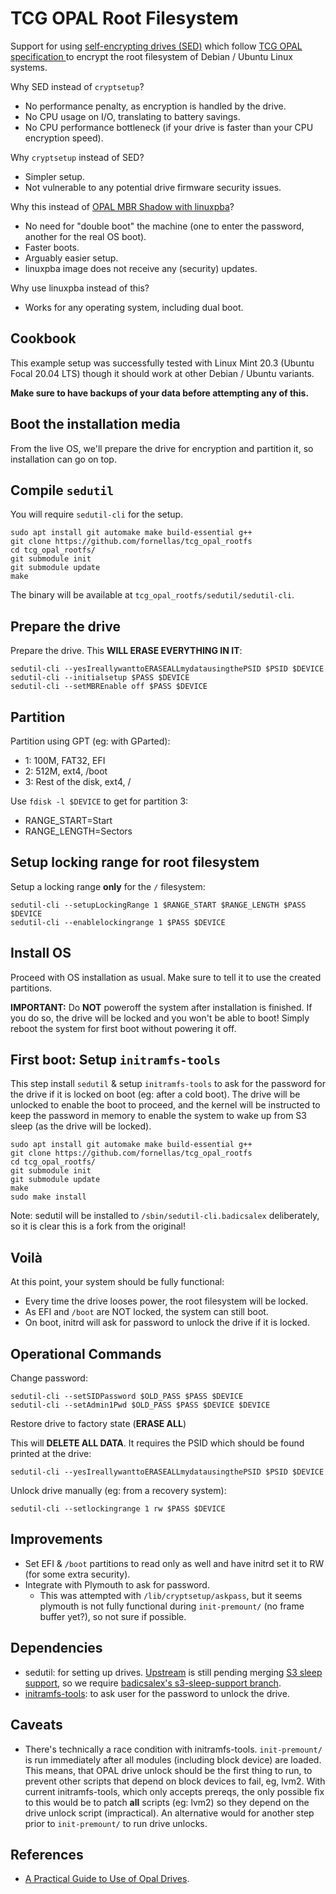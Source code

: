 # TCG OPAL Root Filesystem

Support for using [self-encrypting drives (SED)](https://en.wikipedia.org/wiki/Hardware-based_full_disk_encryption) which follow [TCG OPAL specification ](https://trustedcomputinggroup.org/resource/storage-work-group-storage-security-subsystem-class-opal/) to encrypt the root filesystem of Debian / Ubuntu Linux systems.

Why SED instead of `cryptsetup`?

- No performance penalty, as encryption is handled by the drive.
- No CPU usage on I/O, translating to battery savings.
- No CPU performance bottleneck (if your drive is faster than your CPU encryption speed).

Why `cryptsetup` instead of SED?

- Simpler setup.
- Not vulnerable to any potential drive firmware security issues.

Why this instead of [OPAL MBR Shadow with linuxpba](https://github.com/Drive-Trust-Alliance/sedutil/wiki/Encrypting-your-drive)?

- No need for "double boot" the machine (one to enter the password, another for the real OS boot).
- Faster boots.
- Arguably easier setup.
- linuxpba image does not receive any (security) updates.

Why use linuxpba instead of this?

- Works for any operating system, including dual boot.

## Cookbook

This example setup was successfully tested with Linux Mint 20.3 (Ubuntu Focal 20.04 LTS) though it should work at other Debian / Ubuntu variants.

**Make sure to have backups of your data before attempting any of this.**

## Boot the installation media

From the live OS, we'll prepare the drive for encryption and partition it, so installation can go on top.

## Compile `sedutil`

You will require `sedutil-cli` for the setup.

```shell
sudo apt install git automake make build-essential g++
git clone https://github.com/fornellas/tcg_opal_rootfs
cd tcg_opal_rootfs/
git submodule init
git submodule update
make
```

The binary will be available at `tcg_opal_rootfs/sedutil/sedutil-cli`.

## Prepare the drive

Prepare the drive. This **WILL ERASE EVERYTHING IN IT**:

```shell
sedutil-cli --yesIreallywanttoERASEALLmydatausingthePSID $PSID $DEVICE
sedutil-cli --initialsetup $PASS $DEVICE
sedutil-cli --setMBREnable off $PASS $DEVICE
```

## Partition

Partition using GPT (eg: with GParted):

- 1: 100M, FAT32, EFI
- 2: 512M, ext4, /boot
- 3: Rest of the disk, ext4, /

Use `fdisk -l $DEVICE` to get for partition 3:

- RANGE_START=Start
- RANGE_LENGTH=Sectors

## Setup locking range for root filesystem

Setup a locking range **only** for the `/` filesystem:

```shell
sedutil-cli --setupLockingRange 1 $RANGE_START $RANGE_LENGTH $PASS $DEVICE
sedutil-cli --enablelockingrange 1 $PASS $DEVICE
```

## Install OS

Proceed with OS installation as usual. Make sure to tell it to use the created partitions.

**IMPORTANT:** Do **NOT** poweroff the system after installation is finished. If you do so, the drive will be locked and you won't be able to boot! Simply reboot the system for first boot without powering it off.

## First boot: Setup `initramfs-tools`

This step install `sedutil` & setup `initramfs-tools` to ask for the password for the drive if it is locked on boot (eg: after a cold boot). The drive will be unlocked to enable the boot to proceed, and the kernel will be instructed to keep the password in memory to enable the system to wake up from S3 sleep (as the drive will be locked).

```shell
sudo apt install git automake make build-essential g++
git clone https://github.com/fornellas/tcg_opal_rootfs
cd tcg_opal_rootfs/
git submodule init
git submodule update
make
sudo make install
```

Note: sedutil will be installed to `/sbin/sedutil-cli.badicsalex` deliberately, so it is clear this is a fork from the original!

## Voilà

At this point, your system should be fully functional:

- Every time the drive looses power, the root filesystem will be locked.
- As EFI and `/boot` are NOT locked, the system can still boot.
- On boot, initrd will ask for password to unlock the drive if it is locked.

## Operational Commands

Change password:

```shell
sedutil-cli --setSIDPassword $OLD_PASS $PASS $DEVICE
sedutil-cli --setAdmin1Pwd $OLD_PASS $PASS $DEVICE $DEVICE
```

Restore drive to factory state (**ERASE ALL**)

This will **DELETE ALL DATA**. It requires the PSID which should be found printed at the drive:

```shell
sedutil-cli --yesIreallywanttoERASEALLmydatausingthePSID $PSID $DEVICE
````

Unlock drive manually (eg: from a recovery system):

```shell
sedutil-cli --setlockingrange 1 rw $PASS $DEVICE
```

## Improvements

- Set EFI & `/boot` partitions to read only as well and have initrd set it to RW (for some extra security).
- Integrate with Plymouth to ask for password.
  - This was attempted with `/lib/cryptsetup/askpass`, but it seems plymouth is not fully functional during `init-premount/` (no frame buffer yet?), so not sure if possible.

## Dependencies

- sedutil: for setting up drives. [Upstream](https://github.com/Drive-Trust-Alliance/sedutil) is still pending merging [S3 sleep support](https://github.com/Drive-Trust-Alliance/sedutil/pull/190), so we require [badicsalex's s3-sleep-support branch](https://github.com/badicsalex/sedutil/tree/s3-sleep-support).
- [initramfs-tools](https://salsa.debian.org/kernel-team/initramfs-tools): to ask user for the password to unlock the drive.

## Caveats

- There's technically a race condition with initramfs-tools. `init-premount/` is run immediately after all modules (including block device) are loaded. This means, that OPAL drive unlock should be the first thing to run, to prevent other scripts that depend on block devices to fail, eg, lvm2. With current initramfs-tools, which only accepts prereqs, the only possible fix to this would be to patch **all** scripts (eg: lvm2) so they depend on the drive unlock script (impractical). An alternative would for another step prior to `init-premount/` to run drive unlocks.

## References

-	[A Practical Guide to Use of Opal Drives](https://develop.trustedcomputinggroup.org/2019/05/28/a-practical-guide-to-use-of-opal-drives/).